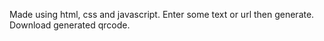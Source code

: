 Made using html, css and javascript.
Enter some text or url then generate.
Download generated qrcode.
